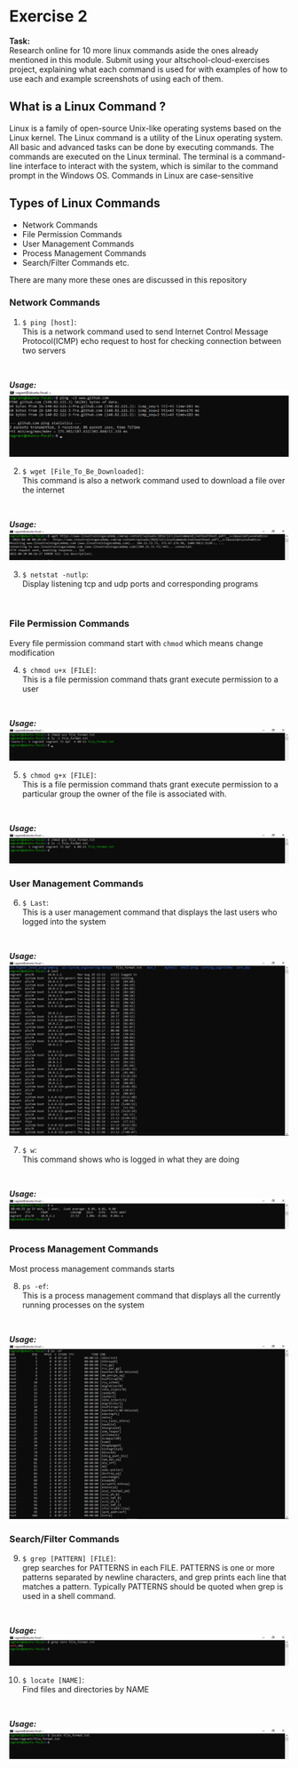 # Exercise 2

**Task:** <br />
Research online for 10 more linux commands aside the ones already mentioned in this module. Submit using your altschool-cloud-exercises project, explaining what each command is used for with examples of how to use each and example screenshots of using each of them.

## What is a Linux Command ?
Linux is a family of open-source Unix-like operating systems based on the Linux kernel. The Linux command is a utility of the Linux operating system. All basic and advanced tasks can be done by executing commands. The commands are executed on the Linux terminal. The terminal is a command-line interface to interact with the system, which is similar to the command prompt in the Windows OS. Commands in Linux are case-sensitive

## Types of Linux Commands
* Network Commands
* File Permission Commands
* User Management Commands
* Process Management Commands
* Search/Filter Commands etc.

There are many more these ones are discussed in this repository

### Network Commands

1. ``` $ ping [host] ```: <br />
This is a network command used to send Internet Control Message Protocol(ICMP) echo request to host for checking connection between two servers
<br />

**_Usage:_**
![ping](/exercise_2/images/ping.png)
<br />

2. ``` $ wget [File_To_Be_Downloaded] ```: <br />
This command is also a network command used to download a file over the internet
<br />

**_Usage:_**
![wget](/exercise_2/images/wget.png)
<br />

3. ``` $ netstat -nutlp ```: <br />
Display listening tcp and udp ports and corresponding
programs
<br />

### File Permission Commands
Every file permission command start with ``` chmod ``` which means change modification
<br />

4. ``` $ chmod u+x [FILE] ```: <br />
This is a file permission command thats grant execute permission to a user
<br />

**_Usage:_**
![u](/exercise_2/images/u.png)
<br />

5. ``` $ chmod g+x [FILE] ```: <br />
This is a file permission command thats grant execute permission to a particular group the owner of the file is associated with.
<br />

**_Usage:_**
![g](/exercise_2/images/g.png)
<br />


### User Management Commands

6. ``` $ Last ```: <br />
This is a user management command that displays the last users who logged into the system
<br />

**_Usage:_**
![last](/exercise_2/images/last.png)
<br />

7. ``` $ w ```: <br />
This command shows who is logged in what they are doing
<br />

**_Usage:_**
![w](/exercise_2/images/w.png)
<br />

### Process Management Commands
Most process management commands starts

8. ``` ps -ef ```: <br />
This is a process management command that displays all the currently running processes on the system
<br />

**_Usage:_**
![ps](/exercise_2/images/ps.png)
<br />

### Search/Filter Commands

9. ``` $ grep [PATTERN] [FILE] ```: <br />
 grep searches for PATTERNS in each FILE.  PATTERNS is one or more patterns separated by newline characters, and grep prints each line that matches a pattern. Typically PATTERNS should be quoted when grep is used in a shell command.
 <br />

**_Usage:_**
![grep](/exercise_2/images/grep.png)
<br />

10. ``` $ locate [NAME] ```: <br />
Find files and directories by NAME
<br />

**_Usage:_**
![locate](/exercise_2/images/locate.png)
<br />